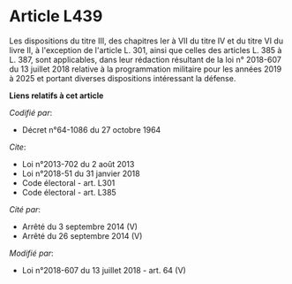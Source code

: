 # Article L439

Les dispositions du titre III, des chapitres Ier à VII du titre IV et du titre VI du livre II, à l'exception de l'article L.
301, ainsi que celles des articles L. 385 à L. 387, sont applicables, dans leur rédaction résultant de la loi n° 2018-607 du
13 juillet 2018 relative à la programmation militaire pour les années 2019 à 2025 et portant diverses dispositions
intéressant la défense.

**Liens relatifs à cet article**

_Codifié par_:

  - Décret n°64-1086 du 27 octobre 1964

_Cite_:

  - Loi n°2013-702 du 2 août 2013
  - Loi n°2018-51 du 31 janvier 2018
  - Code électoral - art. L301
  - Code électoral - art. L385

_Cité par_:

  - Arrêté du 3 septembre 2014 (V)
  - Arrêté du 26 septembre 2014 (V)

_Modifié par_:

  - Loi n°2018-607 du 13 juillet 2018 - art. 64 (V)
